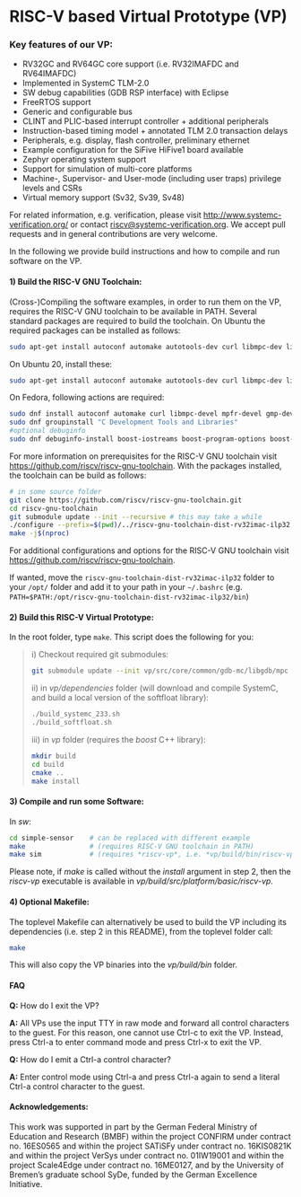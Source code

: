 # RISC-V based Virtual Prototype (VP)

### Key features of our VP:

 - RV32GC and RV64GC core support (i.e. RV32IMAFDC and RV64IMAFDC)
 - Implemented in SystemC TLM-2.0
 - SW debug capabilities (GDB RSP interface) with Eclipse
 - FreeRTOS support
 - Generic and configurable bus
 - CLINT and PLIC-based interrupt controller + additional peripherals
 - Instruction-based timing model + annotated TLM 2.0 transaction delays
 - Peripherals, e.g. display, flash controller, preliminary ethernet
 - Example configuration for the SiFive HiFive1 board available
 - Zephyr operating system support
 - Support for simulation of multi-core platforms
 - Machine-, Supervisor- and User-mode (including user traps) privilege levels and CSRs
 - Virtual memory support (Sv32, Sv39, Sv48)

For related information, e.g. verification, please visit http://www.systemc-verification.org/ or contact <riscv@systemc-verification.org>. 
We accept pull requests and in general contributions are very welcome. 

In the following we provide build instructions and how to compile and run software on the VP.


#### 1) Build the RISC-V GNU Toolchain:

(Cross-)Compiling the software examples, in order to run them on the VP, requires the RISC-V GNU toolchain to be available in PATH. Several standard packages are required to build the toolchain. On Ubuntu the required packages can be installed as follows:

```bash
sudo apt-get install autoconf automake autotools-dev curl libmpc-dev libmpfr-dev libgmp-dev gawk build-essential bison flex texinfo gperf libtool patchutils bc zlib1g-dev libexpat-dev libboost-iostreams-dev
```
On Ubuntu 20, install these:
```bash
sudo apt-get install autoconf automake autotools-dev curl libmpc-dev libmpfr-dev libgmp-dev gawk build-essential bison flex texinfo libgoogle-perftools-dev libtool patchutils bc zlib1g-dev libexpat-dev libboost-iostreams-dev libboost-program-options-dev libboost-log-dev qt5-default
```

On Fedora, following actions are required:
```bash
sudo dnf install autoconf automake curl libmpc-devel mpfr-devel gmp-devel gawk bison flex texinfo gperf libtool patchutils bc zlib-devel expat-devel cmake boost-devel
sudo dnf groupinstall "C Development Tools and Libraries"
#optional debuginfo
sudo dnf debuginfo-install boost-iostreams boost-program-options boost-regex bzip2-libs glibc libgcc libicu libstdc++ zlib
```

For more information on prerequisites for the RISC-V GNU toolchain visit https://github.com/riscv/riscv-gnu-toolchain. With the packages installed, the toolchain can be build as follows:

```bash
# in some source folder
git clone https://github.com/riscv/riscv-gnu-toolchain.git
cd riscv-gnu-toolchain
git submodule update --init --recursive # this may take a while
./configure --prefix=$(pwd)/../riscv-gnu-toolchain-dist-rv32imac-ilp32 --with-arch=rv32imac --with-abi=ilp32
make -j$(nproc)
```

For additional configurations and options for the RISC-V GNU toolchain visit https://github.com/riscv/riscv-gnu-toolchain.

If wanted, move the `riscv-gnu-toolchain-dist-rv32imac-ilp32` folder to your `/opt/` folder and add it to your path in your `~/.bashrc`
(e.g. `PATH=$PATH:/opt/riscv-gnu-toolchain-dist-rv32imac-ilp32/bin`)

#### 2) Build this RISC-V Virtual Prototype:

In the root folder, type `make`. This script does the following for you:

> i) Checkout required git submodules:
>
>```bash
>git submodule update --init vp/src/core/common/gdb-mc/libgdb/mpc
>```
>
>ii) in *vp/dependencies* folder (will download and compile SystemC, and build a local version of the softfloat library):
>
>```bash
>./build_systemc_233.sh
>./build_softfloat.sh
>```
>
>
>iii) in *vp* folder (requires the *boost* C++ library):
> 
>```bash
>mkdir build
>cd build
>cmake ..
>make install
>```

#### 3) Compile and run some Software:

In *sw*:

```bash
cd simple-sensor    # can be replaced with different example
make                # (requires RISC-V GNU toolchain in PATH)
make sim            # (requires *riscv-vp*, i.e. *vp/build/bin/riscv-vp*, executable in PATH)
```

Please note, if *make* is called without the *install* argument in step 2, then the *riscv-vp* executable is available in *vp/build/src/platform/basic/riscv-vp*.


#### 4) Optional Makefile:

The toplevel Makefile can alternatively be used to build the VP including its dependencies (i.e. step 2 in this README), from the toplevel folder call:

```bash
make
```

This will also copy the VP binaries into the *vp/build/bin* folder.

#### FAQ

**Q:** How do I exit the VP?

**A:** All VPs use the input TTY in raw mode and forward all control
characters to the guest. For this reason, one cannot use Ctrl-c to exit
the VP. Instead, press Ctrl-a to enter command mode and press Ctrl-x to
exit the VP.

**Q:** How do I emit a Ctrl-a control character?

**A:** Enter control mode using Ctrl-a and press Ctrl-a again to send a
literal Ctrl-a control character to the guest.

#### Acknowledgements:

This work was supported in part by the German Federal Ministry of Education and Research (BMBF) within the project CONFIRM under contract no. 16ES0565 and within the project SATiSFy under contract no. 16KIS0821K and within the project VerSys under contract no. 01IW19001 and within the project Scale4Edge under contract no. 16ME0127, and by the University of Bremen’s graduate school SyDe, funded by the German Excellence Initiative.
